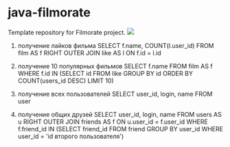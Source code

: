 # java-filmorate
Template repository for Filmorate project.
![](C:\Users\sasha\dev\java-filmorate\Untitled.png)


1) получение лайков фильма SELECT f.name, COUNT(l.user_id) FROM film AS f RIGHT OUTER JOIN like AS l ON f.id = l.id


2) получение 10 популярных фильмов SELECT f.name FROM film AS f WHERE f.id IN (SELECT id FROM like GROUP BY id ORDER BY COUNT(users_id DESC) LIMIT 10)


3) получение всех пользователей SELECT user_id, login, name FROM user


4) получение общих друзей SELECT user_id, login, name FROM users AS u RIGHT OUTER JOIN friends AS f ON u.user_id = f.user_id WHERE f.friend_id IN (SELECT friend_id FROM friend GROUP BY user_id WHERE user_id = 'id второго пользователя')
